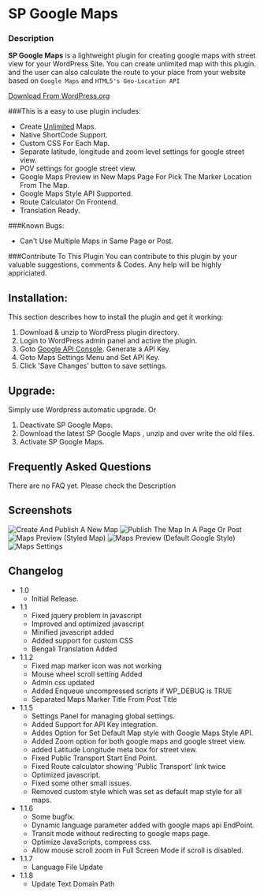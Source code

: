 # SP Google Maps

### Description
**SP Google Maps** is a lightweight plugin for creating google maps with street view for your WordPress Site. You can create unlimited map with this plugin. and the user can also calculate the route to your place from your website based on `Google Maps` and `HTML5's Geo-Location API`

[Download From WordPress.org](https://wordpress.org/plugins/sp-google-maps/)

###This is a easy to use plugin includes:
* Create <u>Unlimited</u> Maps.
* Native ShortCode Support.
* Custom CSS For Each Map.
* Separate latitude, longitude and zoom level settings for google street view.
* POV settings for google street view.
* Google Maps Preview in New Maps Page For Pick The Marker Location From The Map.
* Google Maps Style API Supported.
* Route Calculator On Frontend.
* Translation Ready.

###Known Bugs:
* Can't Use Multiple Maps in Same Page or Post.

###Contribute To This Plugin
You can contribute to this plugin by your valuable suggestions, comments & Codes. Any help will be highly appriciated.

## Installation:
This section describes how to install the plugin and get it working:
1. Download & unzip to WordPress plugin directory.
2. Login to WordPress admin panel and active the plugin.
3. Goto <a href="https://console.developers.google.com/" target="_blank">Google API Console</a>. Generate a API Key.
4. Goto Maps Settings Menu and Set API Key.
5. Click 'Save Changes' button to save settings.

## Upgrade:
Simply use Wordpress automatic upgrade. Or
1. Deactivate SP Google Maps.
2. Download the latest SP Google Maps , unzip and over write the old files.       
3. Activate SP Google Maps.

## Frequently Asked Questions
There are no FAQ yet. Please check the Description

## Screenshots
![Create And Publish A New Map](/screenshot-1.png?raw=true "Create And Publish A New Map")
![Publish The Map In A Page Or Post](/screenshot-2.png?raw=true "Publish The Map In A Page Or Post")
![Maps Preview (Styled Map)](/screenshot-3.png?raw=true "Maps Preview (Styled Map)")
![Maps Preview (Default Google Style)](/screenshot-4.png?raw=true "Maps Preview (Default Google Style)")
![Maps Settings](/screenshot-3.png?raw=true "Maps Settings")

## Changelog
+ 1.0
  - Initial Release.
+ 1.1
  - Fixed jquery problem in javascript
  - Improved and optimized javascript
  - Minified javascript added
  - Added support for custom CSS
  - Bengali Translation Added
+ 1.1.2
  - Fixed map marker icon was not working
  - Mouse wheel scroll setting Added
  - Admin css updated
  - Added Enqueue uncompressed scripts if WP_DEBUG is TRUE
  - Separated Maps Marker Title From Post Title
+ 1.1.5
  - Settings Panel for managing global settings.
  - Added Support for API Key integration.
  - Addes Option for Set Default Map style with Google Maps Style API.
  - Added Zoom option for both google maps and google street view.
  - added Latitude Longitude meta box for street view.
  - Fixed Public Transport Start End Point.
  - Fixed Route calculator showing 'Public Transport' link twice
  - Optimized javascript.
  - Fixed some other small issues.
  - Removed custom style which was set as default map style for all maps.
+ 1.1.6
  - Some bugfix.
  - Dynamic language parameter added with google maps api EndPoint.
  - Transit mode without redirecting to google maps page.
  - Optimize JavaScripts, compress css.
  - Allow mouse scroll zoom in Full Screen Mode if scroll is disabled.
+ 1.1.7
  - Language File Update
+ 1.1.8
  - Update Text Domain Path